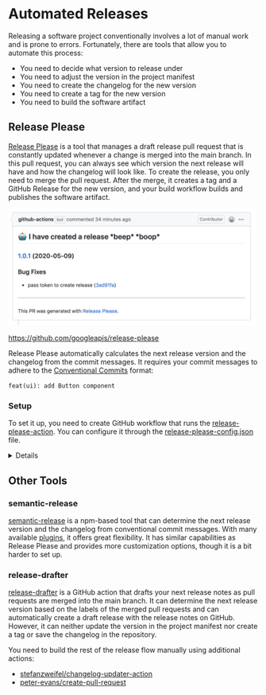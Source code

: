 # Automated Releases

Releasing a software project conventionally involves a lot of manual work and is prone to errors. Fortunately, there are
tools that allow you to automate this process:

* You need to decide what version to release under
* You need to adjust the version in the project manifest
* You need to create the changelog for the new version
* You need to create a tag for the new version
* You need to build the software artifact

## Release Please

[Release Please](https://github.com/googleapis/release-please) is a tool that manages a draft release pull request that
is constantly updated whenever a change is merged into the main branch. In this pull request, you can always see which
version the next release will have and how the changelog will look like. To create the release, you only need to merge
the pull request. After the merge, it creates a tag and a GitHub Release for the new version, and your build workflow
builds and publishes the software artifact.

<img alt="Release Pull Request" width="500px" src="https://github.com/googleapis/release-please/raw/main/screen.png">

<https://github.com/googleapis/release-please>

Release Please automatically calculates the next release version and the changelog from the commit messages.
It requires your commit messages to adhere to the [Conventional Commits](https://www.conventionalcommits.org/) format:

```text
feat(ui): add Button component
```

### Setup

To set it up, you need to create GitHub workflow that runs the [release-please-action](https://github.com/googleapis/release-please-action).
You can configure it through the [release-please-config.json](https://github.com/googleapis/release-please/blob/main/docs/manifest-releaser.md)
file.

<details>

#### .github/workflows/build-release.yaml

```yaml
name: Build Release

on:
  push:
    branches:
      - main

permissions:
  contents: write       # This is required for creating the tag
  pull-requests: write  # This is required for creating the pr

jobs:
  prepare-release:
    runs-on: ubuntu-latest
    steps:
      - name: Checkout repo
        uses: actions/checkout@v4
      - name: Run release-please
        id: prepare-release
        uses: googleapis/release-please-action@v4
        with:
          config-file: release-please-config.json
          manifest-file: .release-please-manifest.json
          token: ${{ secrets.GITHUB_TOKEN }}
    outputs:
      release_created: ${{ steps.prepare-release.outputs.release_created }}

  build:
    needs: [ prepare-release ]
    if: needs.prepare-release.outputs.release_created == 'true'
    uses: ./.github/workflows/build.yaml
    with:
      build_release: true
      push_package: true
```

#### release-please-config.json

```json
{
  "$schema": "https://raw.githubusercontent.com/googleapis/release-please/main/schemas/config.json",
  "packages": {
    ".": {
      "release-type": "simple"
    }
  },
  "draft-pull-request": true,
  "plugins": ["sentence-case"],
  "extra-files": ["README.md"],
  "changelog-sections": [
    { "type": "feat", "section": "🚀 New Features"},
    { "type": "fix", "section": "🐞 Bug Fixes" },
    { "type": "docs", "section": "📚 Documentation" },
    { "type": "perf", "section": "⚙️ Technical Enhancements" },
    { "type": "refactor", "section": "⚙️ Technical Enhancements" }
  ]
}
```

</details>

## Other Tools

### semantic-release

[semantic-release](https://github.com/semantic-release/semantic-release) is a npm-based tool that can determine the next
release version and the changelog from conventional commit messages.
With many available [plugins](https://github.com/semantic-release/semantic-release/blob/master/docs/extending/plugins-list.md),
it offers great flexibility. It has similar capabilities as Release Please and provides more customization options,
though it is a bit harder to set up.

### release-drafter

[release-drafter](https://github.com/release-drafter/release-drafter) is a GitHub action that drafts your next release
notes as pull requests are merged into the main branch. It can determine the next release version based on the labels of
the merged pull requests and can automatically create a draft release with the release notes on GitHub.
However, it can neither update the version in the project manifest nor create a tag or save the changelog in the
repository.

You need to build the rest of the release flow manually using additional actions:

* [stefanzweifel/changelog-updater-action](https://github.com/stefanzweifel/changelog-updater-action)
* [peter-evans/create-pull-request](https://github.com/peter-evans/create-pull-request)
